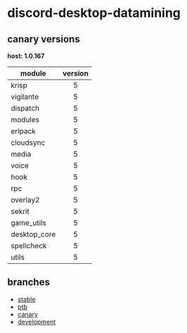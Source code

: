 # discord-desktop-datamining

## canary versions

**host: 1.0.167**

| module | version |
| ------ | :-----: |
| krisp | 5 |
| vigilante | 5 |
| dispatch | 5 |
| modules | 5 |
| erlpack | 5 |
| cloudsync | 5 |
| media | 5 |
| voice | 5 |
| hook | 5 |
| rpc | 5 |
| overlay2 | 5 |
| sekrit | 5 |
| game_utils | 5 |
| desktop_core | 5 |
| spellcheck | 5 |
| utils | 5 |

## branches

- [stable](https://github.com/OpenAsar/discord-desktop-datamining/tree/stable)
- [ptb](https://github.com/OpenAsar/discord-desktop-datamining/tree/ptb)
- [canary](https://github.com/OpenAsar/discord-desktop-datamining/tree/canary)
- [development](https://github.com/OpenAsar/discord-desktop-datamining/tree/development)